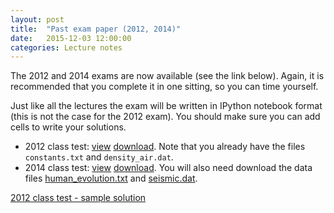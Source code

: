 ```yaml
---
layout: post
title:  "Past exam paper (2012, 2014)"
date:   2015-12-03 12:00:00
categories: Lecture notes
---
```


The 2012 and 2014 exams are now available (see the link below). Again, it is recommended that you complete it in one sitting, so you can time yourself.

Just like all the lectures the exam will be written in IPython notebook format (this is not the case for the 2012 exam). You should make sure you can add cells to write your solutions.

* 2012 class test: [view](http://nbviewer.ipython.org/url/raw.githubusercontent.com/ggorman/Introduction-to-programming-for-geoscientists/master/notebook/python_class_test_2012.ipynb) [download](https://raw.githubusercontent.com/ggorman/Introduction-to-programming-for-geoscientists/master/notebook/python_class_test_2012.ipynb). Note that you already have the files `constants.txt` and `density_air.dat`.
* 2014 class test: [view](http://nbviewer.ipython.org/url/raw.githubusercontent.com/ggorman/Introduction-to-programming-for-geoscientists/master/notebook/python_class_test_2014.ipynb) [download](https://raw.githubusercontent.com/ggorman/Introduction-to-programming-for-geoscientists/master/notebook/python_class_test_2014.ipynb). You will also need download the data files [human_evolution.txt](https://raw.githubusercontent.com/ggorman/Introduction-to-programming-for-geoscientists/master/notebook/data/human_evolution.txt) and [seismic.dat](https://raw.githubusercontent.com/ggorman/Introduction-to-programming-for-geoscientists/master/notebook/data/seismic.dat).

[2012 class test - sample solution](http://nbviewer.ipython.org/url/raw.githubusercontent.com/ggorman/Introduction-to-programming-for-geoscientists/master/notebook/python_class_test_2012-solution.ipynb)

